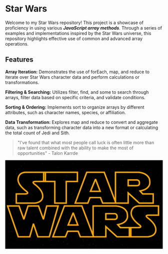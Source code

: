 # Star Wars
Welcome to my Star Wars repository! This project is a showcase of proficiency in using various ***JavaScript array methods***. Through a series of examples and implementations inspired by the Star Wars universe, this repository highlights effective use of common and advanced array operations.

## Features
**Array Iteration:** Demonstrates the use of forEach, map, and reduce to iterate over Star Wars character data and perform calculations or transformations.

**Filtering & Searching:** Utilizes filter, find, and some to search through arrays, filter data based on specific criteria, and validate conditions.

**Sorting & Ordering:** Implements sort to organize arrays by different attributes, such as character names, species, or affiliation.

**Data Transformation:** Explores map and reduce to convert and aggregate data, such as transforming character data into a new format or calculating the total count of Jedi and Sith.


> "I've found that what most people call luck is often little more than raw talent combined with the ability to make the most of opportunities" - Talon Karrde


![Star Wars title image](./title.jpg)